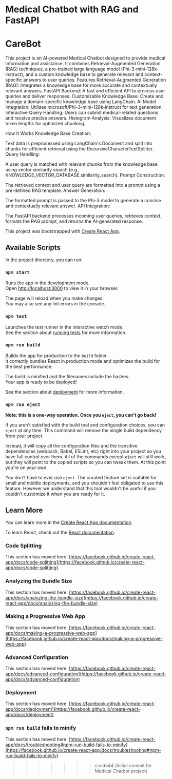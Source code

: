 
# Medical Chatbot with RAG and FastAPI
# CareBot
This project is an AI-powered Medical Chatbot designed to provide medical information and assistance. It combines Retrieval-Augmented Generation (RAG) techniques, a pre-trained large language model (Phi-3-mini-128k-instruct), and a custom knowledge base to generate relevant and context-specific answers to user queries.
Features
Retrieval-Augmented Generation (RAG): Integrates a knowledge base for more accurate and contextually relevant answers.
FastAPI Backend: A fast and efficient API to process user queries and deliver responses.
Customizable Knowledge Base: Create and manage a domain-specific knowledge base using LangChain.
AI Model Integration: Utilizes microsoft/Phi-3-mini-128k-instruct for text generation.
Interactive Query Handling: Users can submit medical-related questions and receive precise answers.
Histogram Analysis: Visualizes document token lengths for optimized chunking.

How It Works
Knowledge Base Creation:

Text data is preprocessed using LangChain's Document and split into chunks for efficient retrieval using the RecursiveCharacterTextSplitter.
Query Handling:

A user query is matched with relevant chunks from the knowledge base using vector similarity search (e.g., KNOWLEDGE_VECTOR_DATABASE.similarity_search).
Prompt Construction:

The retrieved context and user query are formatted into a prompt using a pre-defined RAG template.
Answer Generation:

The formatted prompt is passed to the Phi-3 model to generate a concise and contextually relevant answer.
API Integration:

The FastAPI backend processes incoming user queries, retrieves context, formats the RAG prompt, and returns the AI-generated response.





This project was bootstrapped with [Create React App](https://github.com/facebook/create-react-app).

## Available Scripts

In the project directory, you can run:

### `npm start`

Runs the app in the development mode.\
Open [http://localhost:3000](http://localhost:3000) to view it in your browser.

The page will reload when you make changes.\
You may also see any lint errors in the console.

### `npm test`

Launches the test runner in the interactive watch mode.\
See the section about [running tests](https://facebook.github.io/create-react-app/docs/running-tests) for more information.

### `npm run build`

Builds the app for production to the `build` folder.\
It correctly bundles React in production mode and optimizes the build for the best performance.

The build is minified and the filenames include the hashes.\
Your app is ready to be deployed!

See the section about [deployment](https://facebook.github.io/create-react-app/docs/deployment) for more information.

### `npm run eject`

**Note: this is a one-way operation. Once you `eject`, you can't go back!**

If you aren't satisfied with the build tool and configuration choices, you can `eject` at any time. This command will remove the single build dependency from your project.

Instead, it will copy all the configuration files and the transitive dependencies (webpack, Babel, ESLint, etc) right into your project so you have full control over them. All of the commands except `eject` will still work, but they will point to the copied scripts so you can tweak them. At this point you're on your own.

You don't have to ever use `eject`. The curated feature set is suitable for small and middle deployments, and you shouldn't feel obligated to use this feature. However we understand that this tool wouldn't be useful if you couldn't customize it when you are ready for it.

## Learn More

You can learn more in the [Create React App documentation](https://facebook.github.io/create-react-app/docs/getting-started).

To learn React, check out the [React documentation](https://reactjs.org/).

### Code Splitting

This section has moved here: [https://facebook.github.io/create-react-app/docs/code-splitting](https://facebook.github.io/create-react-app/docs/code-splitting)

### Analyzing the Bundle Size

This section has moved here: [https://facebook.github.io/create-react-app/docs/analyzing-the-bundle-size](https://facebook.github.io/create-react-app/docs/analyzing-the-bundle-size)

### Making a Progressive Web App

This section has moved here: [https://facebook.github.io/create-react-app/docs/making-a-progressive-web-app](https://facebook.github.io/create-react-app/docs/making-a-progressive-web-app)

### Advanced Configuration

This section has moved here: [https://facebook.github.io/create-react-app/docs/advanced-configuration](https://facebook.github.io/create-react-app/docs/advanced-configuration)

### Deployment

This section has moved here: [https://facebook.github.io/create-react-app/docs/deployment](https://facebook.github.io/create-react-app/docs/deployment)

### `npm run build` fails to minify

This section has moved here: [https://facebook.github.io/create-react-app/docs/troubleshooting#npm-run-build-fails-to-minify](https://facebook.github.io/create-react-app/docs/troubleshooting#npm-run-build-fails-to-minify)
>>>>>>> cccde44 (Initial commit for Medical Chatbot project)
